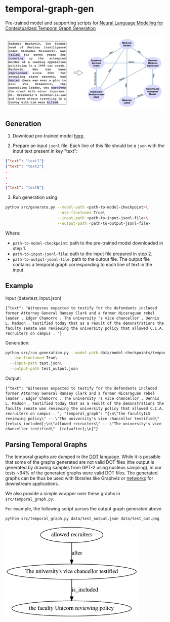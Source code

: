 # temporal-graph-gen

Pre-trained model and supporting scripts for [Neural Language Modeling for Contextualized Temporal Graph Generation](https://arxiv.org/abs/2010.10077)


![Temporal Graph Generation](task.png)


## Generation

1. Download pre-trained model [here](https://drive.google.com/file/d/161wl_sxlghXfWmR6917CdbqTMDIGOHaq/view?usp=sharing).

2. Prepare an input ``jsonl`` file. Each line of this file should be a ``json`` with the input text present in key "text":
```json
{"text": "text1"}
{"text": "text2"}
.
.
.
{"text": "textN"}
```

3. Run generation using:
```sh
python src/generate.py --model-path <path-to-model-checkpoint>\
                       --use-finetuned True\
                       --input-path <path-to-input-jsonl-file>\
                       --output-path <path-to-output-jsonl-file>
```
Where:
  - `path-to-model-checkpoint`: path to the pre-trained model downloaded in step 1.
  - `path-to-input-jsonl-file`: path to the input file prepared in step 2.
  - `path-to-output-jsonl-file`: path to the output file. The output file contains a temporal graph corresponding to each line of text in the input.


## Example
Input (data/test_input.json)
```
{"text": "Witnesses expected to testify for the defendants included former Attorney General Ramsey Clark and a former Nicaraguan rebel leader , Edgar Chamorro . The university 's vice chancellor , Dennis L. Madson , testified today that as a result of the demonstrations the faculty senate was reviewing the university policy that allowed C.I.A. recruiters on campus . "}
```

Generation:
```sh
python src/run_generation.py --model-path data/model-checkpoints/temporal-graph-gen/\
  --use-finetuned True\
  --input-path test.json\
  --output-path test_output.json 
```

Output:
```
{"text": "Witnesses expected to testify for the defendants included former Attorney General Ramsey Clark and a former Nicaraguan rebel leader , Edgar Chamorro . The university 's vice chancellor , Dennis L. Madson , testified today that as a result of the demonstrations the faculty senate was reviewing the university policy that allowed C.I.A. recruiters on campus . ", "temporal_graph": "{\n\"the facultyILS reviewing policy\" -- \"The university's vice chancellor testified\"  [rel=is_included];\n\"allowed recruiters\" -- \"The university's vice chancellor testified\"  [rel=after];\n}"}
```

## Parsing Temporal Graphs
The temporal graphs are dumped in the [DOT](https://graphviz.org/doc/info/lang.html) language. While it is possible that some of the graphs generated are not valid DOT files (the output is generated by drawing samples from GPT-2 using nucleus sampling), in our tests ~94\% of the generated graphs were valid DOT files.
The generated graphs can be thus be used with libraries like Graphviz or [networkx](https://networkx.github.io/) for downstream applications.

We also provide a simple wrapper over these graphs in ``src/temporal_graph.py``.

For example, the following script parses the output graph generated above.
```sh
python src/temporal_graph.py data/test_output.json data/test_out.png
```
![Sample Temporal Graph ><](data/test_output.png)
